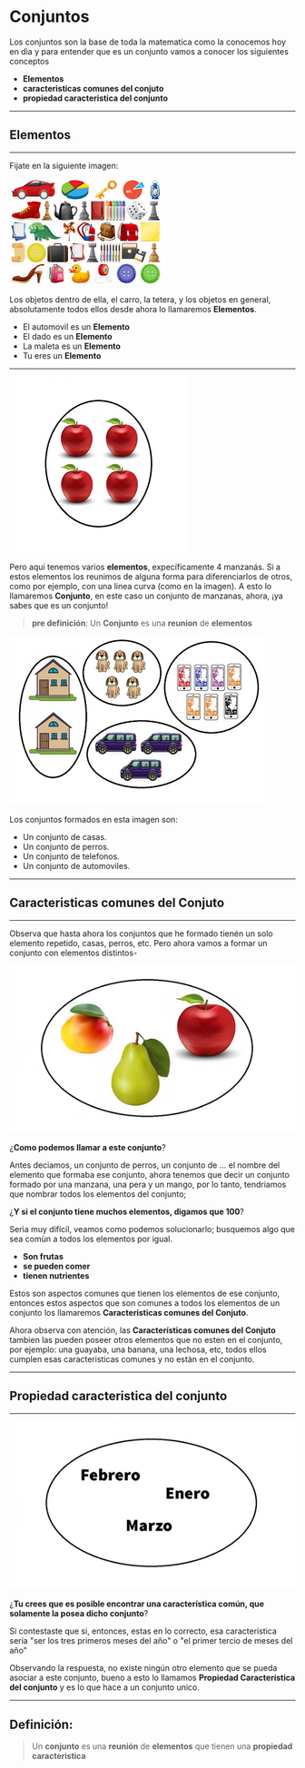 # **Conjuntos**
Los conjuntos son la base de toda la matematica como la conocemos hoy en dìa y para entender que es un conjunto vamos a conocer los siguientes conceptos 

* **Elementos**
* **caracteristicas comunes del conjuto**
* **propiedad caracteristica del conjunto**
---
## **Elementos**
___

Fijate en la siguiente imagen:

![imagen](imagenes/imagen2.jpg)

Los objetos dentro de ella, el carro, la tetera, y los objetos en general, absolutamente todos ellos desde ahora lo llamaremos **Elementos**.

 * El automovil es un **Elemento**
 * El dado es un **Elemento**
 * La maleta es un **Elemento**
 * Tu eres un **Elemento**
___
![](imagenes/imagen4.jpg)

Pero aqui tenemos varios **elementos**, expecíficamente 4 manzanás. Si a estos elementos los reunimos de alguna forma para diferenciarlos de otros, como por ejemplo, con una linea curva (como en la imagen). A esto lo llamaremos **Conjunto**, en este caso un conjunto de manzanas, ahora, ¡ya sabes que es un conjunto!

> **pre definición**: Un **Conjunto** es una **reunion** de **elementos**

![imagen](imagenes/imagen.jpg)

Los conjuntos formados en esta imagen son:

* Un conjunto de casas.
* Un conjunto de perros.
* Un conjunto de telefonos.
* Un conjunto de automoviles.

___
## **Caracteristicas comunes del Conjuto**
___

 Observa que hasta ahora los conjuntos que he formado tienén un solo elemento repetido, casas, perros, etc. Pero ahora vamos a formar un conjunto con elementos distintos-

 ![](imagenes/imagen1.jpg)

¿**Como podemos llamar a este conjunto**?

Antes deciamos, un conjunto de perros, un conjunto de ... el nombre del elemento que formaba ese conjunto, ahora tenemos que decir un conjunto formado por una manzana, una pera y un mango, por lo tanto, tendriamos que nombrar todos los elementos del conjunto;  

¿**Y si el conjunto tiene muchos elementos, digamos que 100**?

 Serìa muy difícil, veamos como podemos solucionarlo; busquemos algo que sea comùn a todos los elementos por igual. 

* **Son frutas** 
* **se pueden comer**
* **tienen nutrientes**

Estos son aspectos comunes que tienen los elementos de ese conjunto, entonces estos aspectos que son comunes a todos los elementos de un conjunto los llamaremos **Caracteristicas comunes del Conjuto**.

Ahora observa con atención, las **Características comunes del Conjuto** tambien las pueden poseer otros elementos que no esten en el conjunto, por ejemplo:  una guayaba, una banana, una lechosa, etc, todos ellos cumplen esas caracteristicas comunes y no estàn en el conjunto.
___
## **Propiedad caracteristica del conjunto**
___

![imagen](imagenes/imagen3.jpg)

 ¿**Tu crees que es posible encontrar una característica común, que solamente la posea dicho conjunto**?
 
Si contestaste que si, entonces, estas en lo correcto, esa característica sería "ser los tres primeros meses del año" o "el primer tercio de meses del año"

Observando la respuesta, no existe ningún otro elemento que se pueda asociar a este conjunto, bueno a esto lo llamamos **Propiedad Característica del conjunto** y es lo que hace a un conjunto unico.
___
## **Definición:**

> Un **conjunto** es una **reunión** de **elementos** que tienen una **propiedad caracteristica** 


